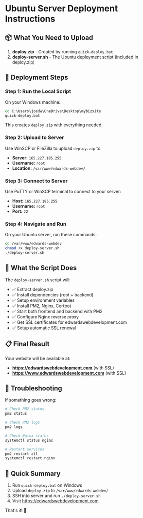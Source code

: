 # Ubuntu Server Deployment Instructions

## 📦 What You Need to Upload

1. **deploy.zip** - Created by running `quick-deploy.bat`
2. **deploy-server.sh** - The Ubuntu deployment script (included in deploy.zip)

## 🚀 Deployment Steps

### Step 1: Run the Local Script
On your Windows machine:
```cmd
cd C:\Users\joedw\OneDrive\Desktop\mybizsite
quick-deploy.bat
```

This creates `deploy.zip` with everything needed.

### Step 2: Upload to Server
Use WinSCP or FileZilla to upload `deploy.zip` to:
- **Server:** `165.227.185.255`
- **Username:** `root`
- **Location:** `/var/www/edwards-webdev/`

### Step 3: Connect to Server
Use PuTTY or WinSCP terminal to connect to your server:
- **Host:** `165.227.185.255`
- **Username:** `root`
- **Port:** `22`

### Step 4: Navigate and Run
On your Ubuntu server, run these commands:
```bash
cd /var/www/edwards-webdev
chmod +x deploy-server.sh
./deploy-server.sh
```

## 🎯 What the Script Does

The `deploy-server.sh` script will:
- ✅ Extract deploy.zip
- ✅ Install dependencies (root + backend)
- ✅ Setup environment variables
- ✅ Install PM2, Nginx, Certbot
- ✅ Start both frontend and backend with PM2
- ✅ Configure Nginx reverse proxy
- ✅ Get SSL certificates for edwardswebdevelopment.com
- ✅ Setup automatic SSL renewal

## 📋 Final Result

Your website will be available at:
- **https://edwardswebdevelopment.com** (with SSL)
- **https://www.edwardswebdevelopment.com** (with SSL)

## 🔧 Troubleshooting

If something goes wrong:
```bash
# Check PM2 status
pm2 status

# Check PM2 logs
pm2 logs

# Check Nginx status
systemctl status nginx

# Restart services
pm2 restart all
systemctl restart nginx
```

## 📝 Quick Summary

1. Run `quick-deploy.bat` on Windows
2. Upload `deploy.zip` to `/var/www/edwards-webdev/`
3. SSH into server and run `./deploy-server.sh`
4. Visit https://edwardswebdevelopment.com

That's it! 🎉
